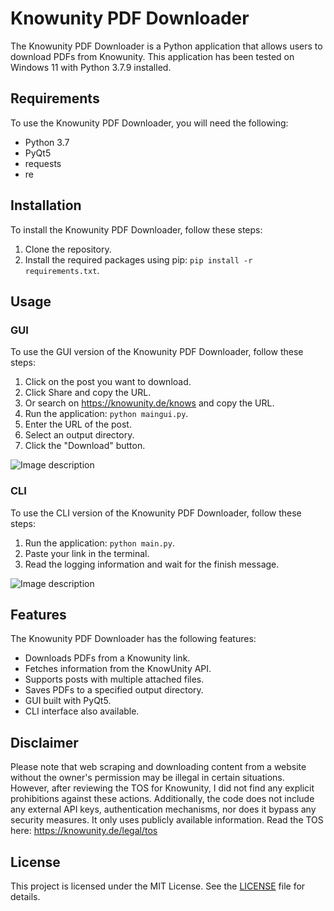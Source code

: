 # Knowunity PDF Downloader

The Knowunity PDF Downloader is a Python application that allows users to download PDFs from Knowunity. This application has been tested on Windows 11 with Python 3.7.9 installed.

## Requirements

To use the Knowunity PDF Downloader, you will need the following:

- Python 3.7
- PyQt5
- requests
- re

## Installation

To install the Knowunity PDF Downloader, follow these steps:

1. Clone the repository.
2. Install the required packages using pip: `pip install -r requirements.txt`.

## Usage

### GUI

To use the GUI version of the Knowunity PDF Downloader, follow these steps:

1. Click on the post you want to download.
2. Click Share and copy the URL.
3. Or search on https://knowunity.de/knows and copy the URL.
4. Run the application: `python maingui.py`.
5. Enter the URL of the post.
6. Select an output directory.
7. Click the "Download" button.

![Image description](https://i.imgur.com/CzAsDn9.png)

### CLI

To use the CLI version of the Knowunity PDF Downloader, follow these steps:

1. Run the application: `python main.py`.
2. Paste your link in the terminal.
3. Read the logging information and wait for the finish message.

![Image description](https://i.imgur.com/5zr1Y2R.png)

## Features

The Knowunity PDF Downloader has the following features:

- Downloads PDFs from a Knowunity link.
- Fetches information from the KnowUnity API.
- Supports posts with multiple attached files.
- Saves PDFs to a specified output directory.
- GUI built with PyQt5.
- CLI interface also available.

## Disclaimer

Please note that web scraping and downloading content from a website without the owner's permission may be illegal in certain situations. However, after reviewing the TOS for Knowunity, I did not find any explicit prohibitions against these actions. Additionally, the code does not include any external API keys, authentication mechanisms, nor does it bypass any security measures. It only uses publicly available information.
Read the TOS here: https://knowunity.de/legal/tos

## License

This project is licensed under the MIT License. See the [LICENSE](LICENSE) file for details.

